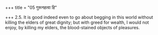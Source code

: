 +++
title = "05 गुरूनहत्वा हि"

+++
2.5. It is good indeed even to go about begging in this world without
killing the elders of great dignity; but with greed for wealth, I would
not enjoy, by killing my elders, the blood-stained objects of pleasures.
